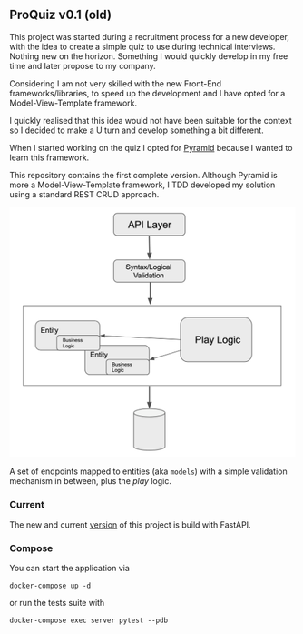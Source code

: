 ## ProQuiz v0.1 (old)

This project was started during a recruitment process for a new developer, with the idea to create a simple quiz to use during technical interviews. Nothing new on the horizon. Something I would quickly develop in my free time and later propose to my company.

Considering I am not very skilled with the new Front-End frameworks/libraries, to speed up the development and I have opted for a Model-View-Template framework.

I quickly realised that this idea would not have been suitable for the context so I decided to make a U turn and develop something a bit different.

When I started working on the quiz I opted for [Pyramid](https://docs.pylonsproject.org/projects/pyramid/en/latest/) because I wanted to learn this framework.

This repository contains the first complete version. Although Pyramid is more a Model-View-Template framework, I TDD developed my solution using a standard REST CRUD approach.

![Diagram version 1](docs/pyramid-diagram.png "Diagram v.1")

A set of endpoints mapped to entities (aka `models`) with a simple validation mechanism in between, plus the _play_ logic.

### Current

The new and current [version](https://github.com/mp-83/proquiz) of this project is build with FastAPI.

### Compose

You can start the application via
```
docker-compose up -d
```

or run the tests suite with
```
docker-compose exec server pytest --pdb
```
